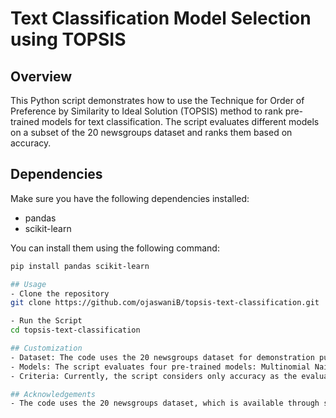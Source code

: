 # Text Classification Model Selection using TOPSIS

## Overview

This Python script demonstrates how to use the Technique for Order of Preference by Similarity to Ideal Solution (TOPSIS) method to rank pre-trained models for text classification. The script evaluates different models on a subset of the 20 newsgroups dataset and ranks them based on accuracy.

## Dependencies

Make sure you have the following dependencies installed:

- pandas
- scikit-learn

You can install them using the following command:

```bash
pip install pandas scikit-learn

## Usage
- Clone the repository
git clone https://github.com/ojaswaniB/topsis-text-classification.git

- Run the Script
cd topsis-text-classification

## Customization
- Dataset: The code uses the 20 newsgroups dataset for demonstration purposes. You can replace it with your own dataset by modifying the fetch_20newsgroups section.
- Models: The script evaluates four pre-trained models: Multinomial Naive Bayes, Logistic Regression, Random Forest, and Support Vector Machine. You can add or remove models as needed by modifying the models list.
- Criteria: Currently, the script considers only accuracy as the evaluation criterion. If you have additional criteria, you can extend the code accordingly.

## Acknowledgements
- The code uses the 20 newsgroups dataset, which is available through scikit-learn
